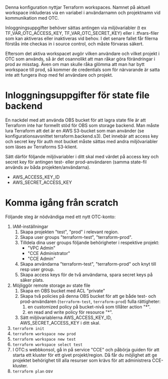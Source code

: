 Denna konfiguration nyttjar Terraform workspaces. Namnet på aktuell
workspace inkluderas via en variabel i användarnamn och projektnamn
vid kommunikation med OTC.

Inloggningsuppgifter behöver sättas antingen via miljövariabler (t ex
TF_VAR_OTC_ACCESS_KEY, TF_VAR_OTC_SECRET_KEY) eller i .tfvars-filer
som kan aktiveras eller inaktiveras vid behov. I det senare fallet får
filerna förstås inte checkas in i source control, och måste förvaras
säkert.

Eftersom det aktiva workspacet avgör vilken användare och vilket
projekt i OTC som används, så är det osannolikt att man råkar göra
förändringar i prod av misstag. Även om man skulle råka glömma att man
har bytt workspace till prod, så kommer de credentials som för
närvarande är satta inte att fungera ihop med fel användare och
projekt.

# Inloggningsuppgifter för state file backend

En nackdel med att använda OBS bucket för att lagra state file är att
Terraform inte har formellt stöd för OBS som storage backend. Man
måste lura Terraform att det är en AWS S3-bucket som man använder (se
konfigurationsavsnittet terraform.backend.s3). Det innebär att access key
och secret key för auth mot bucket måste sättas med andra
miljövariabler som läses av Terraforms S3-klient.

Sätt därför följande miljövariabler i ditt skal med värdet på access
key och secret key för antingen test- eller prod-användaren (samma
state-fil används av båda projekten/användarna).

- AWS_ACCESS_KEY_ID
- AWS_SECRET_ACCESS_KEY

# Komma igång från scratch

Följande steg är nödvändiga med ett nytt OTC-konto:

1. IAM-inställningar
    1. Skapa projekten "test", "prod" i relevant region.
    1. Skapa user groups "terraform-test", "terraform-prod".
    1. Tilldela dina user groups följande behörigheter i respektive
       projekt:
        - "VPC Admin"
        - "CCE Administrator"
        - "CCE Admin"
    1. Skapa användarna "terraform-test", "terraform-prod" och knyt till resp user group.
    1. Skapa access keys för de två användarna, spara secret keys på säker plats.
1. Möjliggör remote storage av state file
    1. Skapa en OBS bucket med ACL "private"
    1. Skapa två policies på denna OBS bucket för att ge både test-
       och prod-användaren (`terraform-test`, `terraform-prod`) fulla
       rättigheter:
        1. en customized policy på bucket-nivå som tillåter action "*".
        1. en read and write policy för resource "*".
    1. Sätt miljövariablerna AWS_ACCESS_KEY_ID, AWS_SECRET_ACCESS_KEY i ditt skal.
1. `terraform init`
1. `terraform workspace new prod`
1. `terraform workspace new test`
1. `terraform workspace select test`
1. I OTC:s webbkonsol, gå in på service "CCE" och påbörja guiden för
   att starta ett kluster för ett givet projekt/region. Då får du
   möjlighet att ge projektet behörighet till alla resurser som krävs
   för att administrera CCE-kluster.
1. `terraform plan` osv
